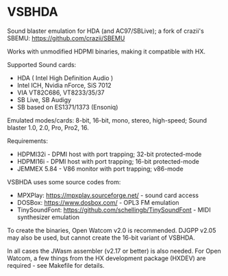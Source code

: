 # VSBHDA
Sound blaster emulation for HDA (and AC97/SBLive); a fork of crazii's SBEMU: https://github.com/crazii/SBEMU

Works with unmodified HDPMI binaries, making it compatible with HX.

Supported Sound cards:
 * HDA ( Intel High Definition Audio )
 * Intel ICH, Nvidia nForce, SiS 7012
 * VIA VT82C686, VT8233/35/37
 * SB Live, SB Audigy
 * SB based on ES1371/1373 (Ensoniq)

Emulated modes/cards:
8-bit, 16-bit, mono, stereo, high-speed;
Sound blaster 1.0, 2.0, Pro, Pro2, 16.

Requirements:
 * HDPMI32i - DPMI host with port trapping; 32-bit protected-mode
 * HDPMI16i - DPMI host with port trapping; 16-bit protected-mode
 * JEMMEX 5.84 - V86 monitor with port trapping; v86-mode
 
VSBHDA uses some source codes from:
 * MPXPlay: https://mpxplay.sourceforge.net/ - sound card access
 * DOSBox: https://www.dosbox.com/ - OPL3 FM emulation
 * TinySoundFont: https://github.com/schellingb/TinySoundFont - MIDI synthesizer emulation

To create the binaries, Open Watcom v2.0 is recommended. DJGPP v2.05
may also be used, but cannot create the 16-bit variant of VSBHDA.

In all cases the JWasm assembler (v2.17 or better) is also needed.
For Open Watcom, a few things from the HX development package (HXDEV)
are required - see Makefile for details.
